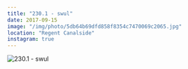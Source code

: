 ```yaml
---
title: "230.1 - swul"
date: 2017-09-15
image: "/img/photo/5db64b69dfd858f8354c7470069c2065.jpg"
location: "Regent Canalside"
instagram: true
---
```


![230.1 - swul](/img/photo/5db64b69dfd858f8354c7470069c2065.jpg)
